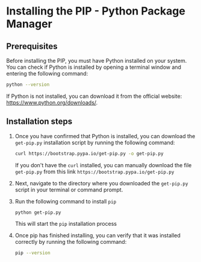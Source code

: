 # Installing the PIP - Python Package Manager

## Prerequisites

Before installing the PIP, you must have Python installed on your system. You can check if Python is installed by opening a terminal window and entering the following command:

   ```bash
   python --version
   ```

If Python is not installed, you can download it from the official website: https://www.python.org/downloads/.

## Installation steps

1. Once you have confirmed that Python is installed, you can download the `get-pip.py` installation script by running the following command:

    ```bash
    curl https://bootstrap.pypa.io/get-pip.py -o get-pip.py
    ```
    
    If you don't have the `curl` installed, you can manually download the file `get-pip.py` from this link `https://bootstrap.pypa.io/get-pip.py` 
2. Next, navigate to the directory where you downloaded the `get-pip.py` script in your terminal or command prompt.
3. Run the following command to install `pip`

    ```bash
    python get-pip.py
    ```

    This will start the `pip` installation process
4. Once pip has finished installing, you can verify that it was installed correctly by running the following command:

    ```bash
    pip --version
    ```